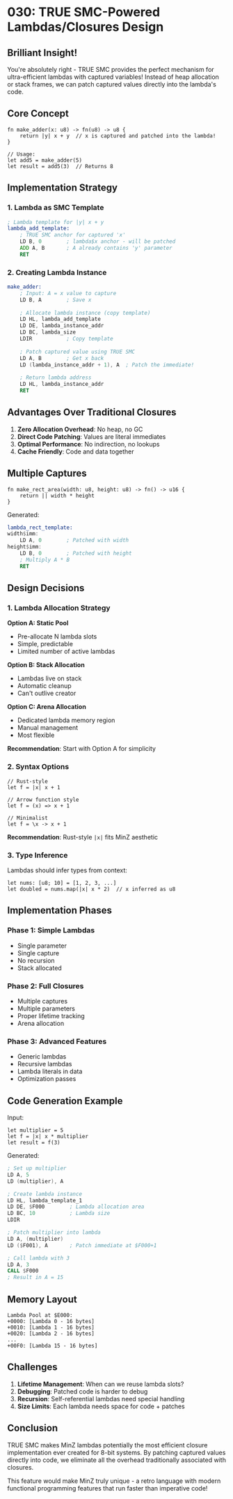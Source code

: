 # 030: TRUE SMC-Powered Lambdas/Closures Design

## Brilliant Insight!

You're absolutely right - TRUE SMC provides the perfect mechanism for ultra-efficient lambdas with captured variables! Instead of heap allocation or stack frames, we can patch captured values directly into the lambda's code.

## Core Concept

```minz
fn make_adder(x: u8) -> fn(u8) -> u8 {
    return |y| x + y  // x is captured and patched into the lambda!
}

// Usage:
let add5 = make_adder(5)
let result = add5(3)  // Returns 8
```

## Implementation Strategy

### 1. Lambda as SMC Template

```asm
; Lambda template for |y| x + y
lambda_add_template:
    ; TRUE SMC anchor for captured 'x'
    LD B, 0        ; lambda$x anchor - will be patched
    ADD A, B       ; A already contains 'y' parameter
    RET
```

### 2. Creating Lambda Instance

```asm
make_adder:
    ; Input: A = x value to capture
    LD B, A        ; Save x
    
    ; Allocate lambda instance (copy template)
    LD HL, lambda_add_template
    LD DE, lambda_instance_addr
    LD BC, lambda_size
    LDIR           ; Copy template
    
    ; Patch captured value using TRUE SMC
    LD A, B        ; Get x back
    LD (lambda_instance_addr + 1), A  ; Patch the immediate!
    
    ; Return lambda address
    LD HL, lambda_instance_addr
    RET
```

## Advantages Over Traditional Closures

1. **Zero Allocation Overhead**: No heap, no GC
2. **Direct Code Patching**: Values are literal immediates
3. **Optimal Performance**: No indirection, no lookups
4. **Cache Friendly**: Code and data together

## Multiple Captures

```minz
fn make_rect_area(width: u8, height: u8) -> fn() -> u16 {
    return || width * height
}
```

Generated:
```asm
lambda_rect_template:
width$imm:
    LD A, 0        ; Patched with width
height$imm:
    LD B, 0        ; Patched with height
    ; Multiply A * B
    RET
```

## Design Decisions

### 1. Lambda Allocation Strategy

**Option A: Static Pool**
- Pre-allocate N lambda slots
- Simple, predictable
- Limited number of active lambdas

**Option B: Stack Allocation**
- Lambdas live on stack
- Automatic cleanup
- Can't outlive creator

**Option C: Arena Allocation**
- Dedicated lambda memory region
- Manual management
- Most flexible

**Recommendation**: Start with Option A for simplicity

### 2. Syntax Options

```minz
// Rust-style
let f = |x| x + 1

// Arrow function style  
let f = (x) => x + 1

// Minimalist
let f = \x -> x + 1
```

**Recommendation**: Rust-style `|x|` fits MinZ aesthetic

### 3. Type Inference

Lambdas should infer types from context:
```minz
let nums: [u8; 10] = [1, 2, 3, ...]
let doubled = nums.map(|x| x * 2)  // x inferred as u8
```

## Implementation Phases

### Phase 1: Simple Lambdas
- Single parameter
- Single capture
- No recursion
- Stack allocated

### Phase 2: Full Closures
- Multiple captures
- Multiple parameters  
- Proper lifetime tracking
- Arena allocation

### Phase 3: Advanced Features
- Generic lambdas
- Recursive lambdas
- Lambda literals in data
- Optimization passes

## Code Generation Example

Input:
```minz
let multiplier = 5
let f = |x| x * multiplier
let result = f(3)
```

Generated:
```asm
; Set up multiplier
LD A, 5
LD (multiplier), A

; Create lambda instance
LD HL, lambda_template_1
LD DE, $F000        ; Lambda allocation area
LD BC, 10           ; Lambda size
LDIR

; Patch multiplier into lambda
LD A, (multiplier)
LD ($F001), A       ; Patch immediate at $F000+1

; Call lambda with 3
LD A, 3
CALL $F000
; Result in A = 15
```

## Memory Layout

```
Lambda Pool at $E000:
+0000: [Lambda 0 - 16 bytes]
+0010: [Lambda 1 - 16 bytes]
+0020: [Lambda 2 - 16 bytes]
...
+00F0: [Lambda 15 - 16 bytes]
```

## Challenges

1. **Lifetime Management**: When can we reuse lambda slots?
2. **Debugging**: Patched code is harder to debug
3. **Recursion**: Self-referential lambdas need special handling
4. **Size Limits**: Each lambda needs space for code + patches

## Conclusion

TRUE SMC makes MinZ lambdas potentially the most efficient closure implementation ever created for 8-bit systems. By patching captured values directly into code, we eliminate all the overhead traditionally associated with closures.

This feature would make MinZ truly unique - a retro language with modern functional programming features that run faster than imperative code!